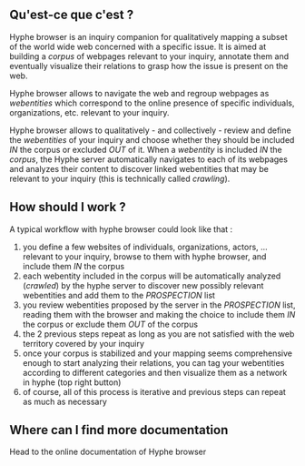 Qu'est-ce que c'est ?
------------------------

Hyphe browser is an inquiry companion for qualitatively mapping a subset of the world wide web concerned with a specific issue. It is aimed at building a _corpus_ of webpages relevant to your inquiry, annotate them and eventually visualize their relations to grasp how the issue is present on the web.

Hyphe browser allows to navigate the web and regroup webpages as _webentities_ which correspond to the online presence of specific individuals, organizations, etc. relevant to your inquiry.

Hyphe browser allows to qualitatively - and collectively - review and define the _webentities_ of your inquiry and choose whether they should be included _IN_ the corpus or excluded _OUT_ of it. When a _webentity_ is included _IN_ the _corpus_, the Hyphe server automatically navigates to each of its webpages and analyzes their content to discover linked webentities that may be relevant to your inquiry (this is technically called _crawling_).

How should I work ?
-------------------

A typical workflow with hyphe browser could look like that :

1.  you define a few websites of individuals, organizations, actors, ... relevant to your inquiry, browse to them with hyphe browser, and include them _IN_ the corpus
2.  each webentity included in the corpus will be automatically analyzed (_crawled_) by the hyphe server to discover new possibly relevant webentities and add them to the _PROSPECTION_ list
3.  you review webentities proposed by the server in the _PROSPECTION_ list, reading them with the browser and making the choice to include them _IN_ the corpus or exclude them _OUT_ of the corpus
4.  the 2 previous steps repeat as long as you are not satisfied with the web territory covered by your inquiry
5.  once your corpus is stabilized and your mapping seems comprehensive enough to start analyzing their relations, you can tag your webentities according to different categories and then visualize them as a network in hyphe (top right button)
6.  of course, all of this process is iterative and previous steps can repeat as much as necessary

Where can I find more documentation
-----------------------------------

Head to the online documentation of Hyphe browser
